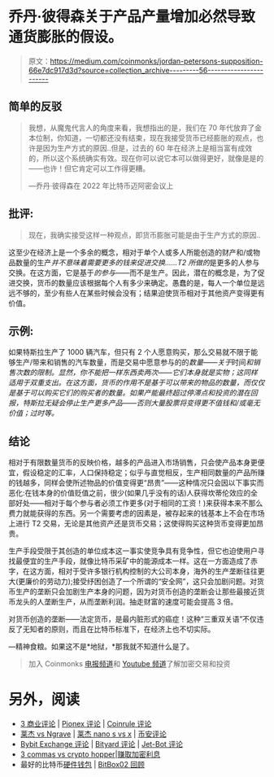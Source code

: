 # 乔丹·彼得森关于产品产量增加必然导致通货膨胀的假设。

> 原文：<https://medium.com/coinmonks/jordan-petersons-supposition-66e7dc917d3d?source=collection_archive---------56----------------------->

## 简单的反驳

> 我想，从魔鬼代言人的角度来看，我想指出的是，我们在 70 年代放弃了金本位制，你知道，一切都还没有结束，现在我接受货币已经膨胀的观点，也许是因为生产方式的原因..但是，过去的 60 年在经济上是相当富有成效的，所以这个系统确实有效。现在你可以说它本可以做得更好，就像是是的——也许！但它肯定可以工作得更糟。
> 
> —乔丹·彼得森在 2022 年比特币迈阿密会议上

## 批评:

> 现在，我确实接受这样一种观点，即货币膨胀可能是由于生产方式的原因..

这至少在经济上是一个多余的概念，相对于单个人或多人所能创造的财产和/或物品数量的生产*并不意味着需要更多的钱来促进交换……T2 所做的*是更多的人参与交换。在这方面，它是基于*的参与*——而不是生产。因此，潜在的概念是，为了促进交换，货币的数量应该根据每个人有多少来确定。愚蠢的是，每人一个单位是远远不够的，至少有些人在某些时候会没有；结果迫使货币相对于其他资产变得更有价值。

## 示例:

如果特斯拉生产了 1000 辆汽车，但只有 2 个人愿意购买，那么交易就不限于能够生产/带来和销售的汽车数量，而是交易中愿意参与的的*数量——关于*时间*和销售次数的限制。显然，你不能把一样东西卖两次——它们本身就是实物；这同样适用于双重支出。在这方面，货币的作用不是基于可以带来的物品的数量，而仅仅是基于可以购买它们的购买者的数量。如果产能最终超过停滞点和投资的潜在回报，特斯拉无疑会停止生产更多产品——否则大量股票将变得更不值钱和/或毫无价值；过时等。*

## 结论

相对于有限数量货币的反映价格，越多的产品进入市场销售，只会使产品本身更便宜，假设稳定的汇率，人口保持稳定；似乎与直觉相反，生产相同数量的产品所赚的钱越多，同样会使所述物品的价值变得更“昂贵”——这种情况只会因以下事实而恶化:在钱本身的价值贬值之前，很少(如果几乎没有的话)人获得坎蒂伦效应的全部好处——相对于每个参与者必须工作更多(对于相同的工资！)来获得本来不那么费力就能获得的东西。另一个需要考虑的因素是，被存起来的钱基本上不会在市场上进行 T2 交易，无论是其他资产还是货币交易；这使得购买这种货币变得更加昂贵。

生产手段受限于其创造的单位成本这一事实使竞争具有竞争性，但它也迫使用户寻找最便宜的生产手段，就像比特币采矿中的能源成本一样。这在一方面造成了赤字，在这方面，相对于受许多银行机构控制的大公司本身，海外的生产垄断往往更大(更廉价的劳动力);接受纾困创造了一个所谓的“安全网”，这只会加剧问题。对货币生产的垄断只会加剧生产本身的问题，因为对货币创造的垄断会让那些最接近货币龙头的人垄断生产，从而垄断利润。抽走财富的速度可能会提高 3 倍。

对货币创造的垄断——法定货币，是最内脏形式的癌症！这种“三重双关语”不仅违反了无知者的原则，而且在比特币标准下，在经济上也不切实际。

—精神食粮。如果这不是*地狱，*那我就不知道什么是了。

> 加入 Coinmonks [电报频道](https://t.me/coincodecap)和 [Youtube 频道](https://www.youtube.com/c/coinmonks/videos)了解加密交易和投资

# 另外，阅读

*   [3 商业评论](/coinmonks/3commas-review-an-excellent-crypto-trading-bot-2020-1313a58bec92) | [Pionex 评论](https://coincodecap.com/pionex-review-exchange-with-crypto-trading-bot) | [Coinrule 评论](/coinmonks/coinrule-review-2021-a-beginner-friendly-crypto-trading-bot-daf0504848ba)
*   [莱杰 vs Ngrave](/coinmonks/ledger-vs-ngrave-zero-7e40f0c1d694) | [莱杰 nano s vs x](/coinmonks/ledger-nano-s-vs-x-battery-hardware-price-storage-59a6663fe3b0) | [币安评论](/coinmonks/binance-review-ee10d3bf3b6e)
*   [Bybit Exchange 评论](/coinmonks/bybit-exchange-review-dbd570019b71) | [Bityard 评论](https://coincodecap.com/bityard-reivew) | [Jet-Bot 评论](https://coincodecap.com/jet-bot-review)
*   [3 commas vs crypto hopper](/coinmonks/3commas-vs-pionex-vs-cryptohopper-best-crypto-bot-6a98d2baa203)|[赚取加密利息](/coinmonks/earn-crypto-interest-b10b810fdda3)
*   最好的比特币[硬件钱包](/coinmonks/hardware-wallets-dfa1211730c6) | [BitBox02 回顾](/coinmonks/bitbox02-review-your-swiss-bitcoin-hardware-wallet-c36c88fff29)